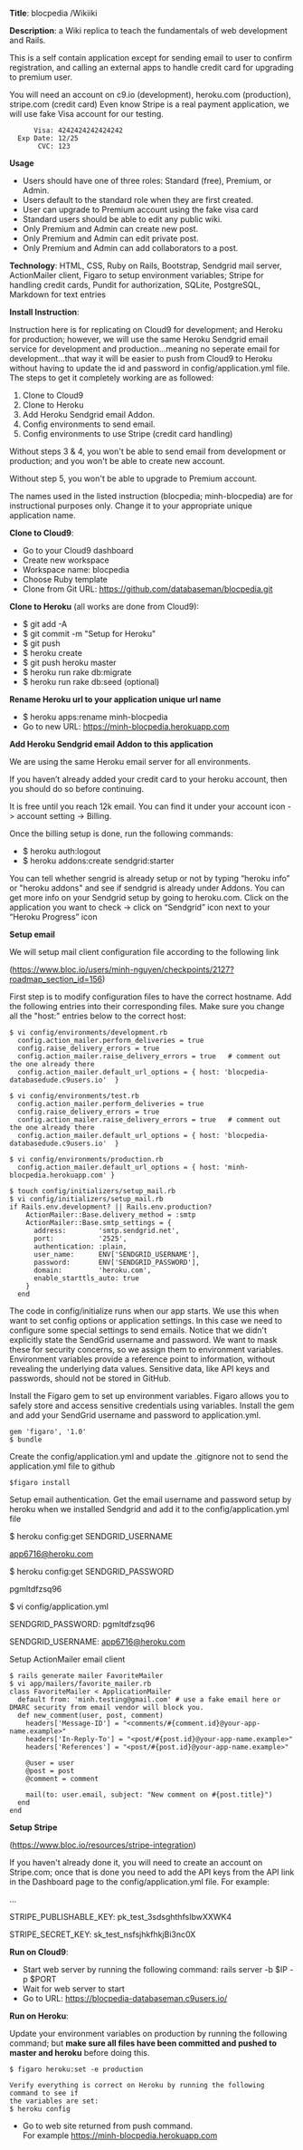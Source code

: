 
**Title**:  blocpedia /Wikiiki

**Description**:  a Wiki replica to teach the fundamentals of web development and Rails. 

This is a self contain application except for sending email to user to confirm registration, and 
calling an external apps to handle credit card for upgrading to premium user.

You will need an account on c9.io (development), heroku.com (production), stripe.com (credit card)
Even know Stripe is a real payment application, we will use fake Visa account for our testing.
````
      Visa: 4242424242424242
  Exp Date: 12/25
       CVC: 123
````

**Usage**

* Users should have one of three roles: Standard (free), Premium, or Admin.
* Users default to the standard role when they are first created.
* User can upgrade to Premium account using the fake visa card
* Standard users should be able to edit any public wiki.
* Only Premium and Admin can create new post.
* Only Premium and Admin can edit private post.
* Only Premium and Admin can add collaborators to a post.

**Technology**:  HTML, CSS, Ruby on Rails, Bootstrap, Sendgrid mail server, ActionMailer client, Figaro to setup environment variables; 
Stripe for handling credit cards, Pundit for authorization, SQLite, PostgreSQL, Markdown for text entries

**Install Instruction**:

Instruction here is for replicating on Cloud9 for development; and Heroku for production; however, we will use the same Heroku Sendgrid 
email service for development and production...meaning no seperate email for development...that way it will be easier to push from Cloud9
to Heroku without having to update the id and password in config/application.yml file. The steps to get it completely working are as followed:

1. Clone to Cloud9
2. Clone to Heroku
3. Add Heroku Sendgrid email Addon.  
4. Config environments to send email. 
5. Config environments to use Stripe (credit card handling)

Without steps 3 & 4, you won't be able to send email from development or production;
and you won't be able to create new account.

Without step 5, you won't be able to upgrade to Premium account.

The names used in the listed instruction (blocpedia; minh-blocpedia) are for instructional purposes only.
Change it to your appropriate unique application name.

**Clone to Cloud9**:
  * Go to your Cloud9 dashboard  
  * Create new workspace
  *  Workspace name:  blocpedia 
  *  Choose Ruby template
  *  Clone from Git URL: https://github.com/databaseman/blocpedia.git

**Clone to Heroku** (all works are done from Cloud9):
  * $ git add -A
  * $ git commit -m "Setup for Heroku"
  * $ git push
  * $ heroku create
  * $ git push heroku master
  * $ heroku run rake db:migrate
  * $ heroku run rake db:seed   (optional)

**Rename Heroku url to your application unique url name**
  * $ heroku apps:rename minh-blocpedia
  * Go to new URL: https://minh-blocpedia.herokuapp.com

**Add Heroku Sendgrid email Addon to this application**

We are using the same Heroku email server for all environments.

If you haven’t already added your credit card to your heroku account, then you should do so before continuing.  

It is free until you reach 12k email.  You can find it under your account icon -> account setting -> Billing.

Once the billing setup is done, run the following commands:
* $ heroku auth:logout
* $ heroku addons:create sendgrid:starter

You can tell whether sengrid is already setup or not by typing “heroku info” or "heroku addons" and see if sendgrid is already under Addons. 
You can get more info on your Sendgrid setup by going to heroku.com. 
Click on the application you want to check -> click on  “Sendgrid” icon next to your “Heroku Progress” icon

**Setup email**

We will setup mail client configuration file according to the following link

(https://www.bloc.io/users/minh-nguyen/checkpoints/2127?roadmap_section_id=156)

First step is to modify configuration files to have the correct hostname. 
Add the following entries into their corresponding files.
Make sure you change all the "host:" entries below to the correct host:
````
$ vi config/environments/development.rb 
  config.action_mailer.perform_deliveries = true
  config.raise_delivery_errors = true
  config.action_mailer.raise_delivery_errors = true   # comment out the one already there
  config.action_mailer.default_url_options = { host: 'blocpedia-databasedude.c9users.io'  }

$ vi config/environments/test.rb 
  config.action_mailer.perform_deliveries = true
  config.raise_delivery_errors = true
  config.action_mailer.raise_delivery_errors = true   # comment out the one already there
  config.action_mailer.default_url_options = { host: 'blocpedia-databasedude.c9users.io'  }

$ vi config/environments/production.rb 
  config.action_mailer.default_url_options = { host: 'minh-blocpedia.herokuapp.com' }

$ touch config/initializers/setup_mail.rb
$ vi config/initializers/setup_mail.rb
if Rails.env.development? || Rails.env.production?
    ActionMailer::Base.delivery_method = :smtp
    ActionMailer::Base.smtp_settings = {
      address:        'smtp.sendgrid.net',
      port:           '2525',
      authentication: :plain,
      user_name:      ENV['SENDGRID_USERNAME'],
      password:       ENV['SENDGRID_PASSWORD'],
      domain:         'heroku.com',
      enable_starttls_auto: true
    }
  end
````
The code in config/initialize runs when our app starts. We use this when want to set config options or application settings. In this case we need to configure some special settings to send emails.
Notice that we didn't explicitly state the SendGrid username and password. We want to mask these for security concerns, so we assign them to environment variables. Environment variables provide a reference point to information, without revealing the underlying data values.
Sensitive data, like API keys and passwords, should not be stored in GitHub. 

Install the Figaro gem to set up environment variables. Figaro allows you to safely store and access sensitive credentials using variables. Install the gem and add your SendGrid username and password to application.yml.

````
gem 'figaro', '1.0'
$ bundle
````
Create the config/application.yml and update the .gitignore not to send the application.yml file to github
````
$figaro install   
````

Setup email authentication. Get the email username and password setup by heroku when we installed Sendgrid and add it to the config/application.yml file

$ heroku config:get SENDGRID_USERNAME

app6716@heroku.com

$ heroku config:get SENDGRID_PASSWORD

pgmltdfzsq96

$ vi config/application.yml

SENDGRID_PASSWORD: pgmltdfzsq96

SENDGRID_USERNAME: app6716@heroku.com


Setup ActionMailer email client
````
$ rails generate mailer FavoriteMailer
$ vi app/mailers/favorite_mailer.rb
class FavoriteMailer < ApplicationMailer
  default from: 'minh.testing@gmail.com' # use a fake email here or DMARC security from email vendor will block you.
  def new_comment(user, post, comment)
    headers['Message-ID'] = "<comments/#{comment.id}@your-app-name.example>"
    headers['In-Reply-To'] = "<post/#{post.id}@your-app-name.example>"
    headers['References'] = "<post/#{post.id}@your-app-name.example>"

    @user = user
    @post = post
    @comment = comment

    mail(to: user.email, subject: "New comment on #{post.title}")
  end
end
````

**Setup Stripe**

(https://www.bloc.io/resources/stripe-integration)

If you haven't already done it, you will need to create an account on Stripe.com;
once that is done you need to add the API keys from the API link in the Dashboard page
to the config/application.yml file. For example:

...

  STRIPE_PUBLISHABLE_KEY: pk_test_3sdsghthfsIbwXXWK4
  
  STRIPE_SECRET_KEY: sk_test_nsfsjhkfhkjBi3nc0X



**Run on Cloud9**:
  * Start web server by running the following command:
     rails server -b $IP -p $PORT
  * Wait for web server to start
  * Go to URL:  https://blocpedia-databaseman.c9users.io/


**Run on Heroku**:

Update your environment variables on production by running the following command; but 
__make sure all files have been committed and pushed to master and heroku__ before doing this.
````
$ figaro heroku:set -e production

Verify everything is correct on Heroku by running the following command to see if 
the variables are set:
$ heroku config
````
  * Go to web site returned from push command.  
  For example
     https://minh-blocpedia.herokuapp.com
